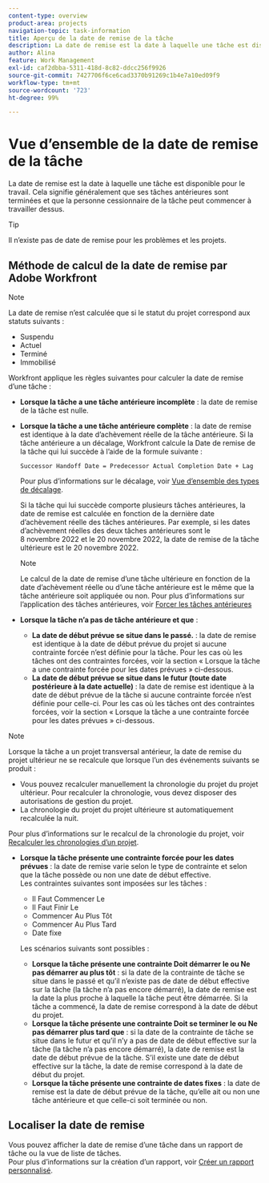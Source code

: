 ```yaml
---
content-type: overview
product-area: projects
navigation-topic: task-information
title: Aperçu de la date de remise de la tâche
description: La date de remise est la date à laquelle une tâche est disponible pour le travail. Cela signifie généralement que ses tâches antérieures sont terminées et que la personne cessionnaire de la tâche peut commencer à travailler dessus.
author: Alina
feature: Work Management
exl-id: caf2dbba-5311-418d-8c82-ddcc256f9926
source-git-commit: 7427706f6ce6cad3370b91269c1b4e7a10ed09f9
workflow-type: tm+mt
source-wordcount: '723'
ht-degree: 99%

---
```


# Vue d’ensemble de la date de remise de la tâche

La date de remise est la date à laquelle une tâche est disponible pour le travail. Cela signifie généralement que ses tâches antérieures sont terminées et que la personne cessionnaire de la tâche peut commencer à travailler dessus.

>[!TIP]
>
>Il n’existe pas de date de remise pour les problèmes et les projets.

## Méthode de calcul de la date de remise par Adobe Workfront

>[!NOTE]
>
>La date de remise n’est calculée que si le statut du projet correspond aux statuts suivants :
>
>* Suspendu
>* Actuel
>* Terminé
>* Immobilisé
>

Workfront applique les règles suivantes pour calculer la date de remise d’une tâche :

* **Lorsque la tâche a une tâche antérieure incomplète** : la date de remise de la tâche est nulle.
* **Lorsque la tâche a une tâche antérieure complète** : la date de remise est identique à la date d’achèvement réelle de la tâche antérieure. Si la tâche antérieure a un décalage, Workfront calcule la Date de remise de la tâche qui lui succède à l’aide de la formule suivante :

  `Successor Handoff Date = Predecessor Actual Completion Date + Lag`

  Pour plus d’informations sur le décalage, voir [Vue d’ensemble des types de décalage](../use-prdcssrs/lag-types.md).

  Si la tâche qui lui succède comporte plusieurs tâches antérieures, la date de remise est calculée en fonction de la dernière date d’achèvement réelle des tâches antérieures. Par exemple, si les dates d’achèvement réelles des deux tâches antérieures sont le 8 novembre 2022 et le 20 novembre 2022, la date de remise de la tâche ultérieure est le 20 novembre 2022.

  >[!NOTE]
  >
  >   Le calcul de la date de remise d’une tâche ultérieure en fonction de la date d’achèvement réelle ou d’une tâche antérieure est le même que la tâche antérieure soit appliquée ou non. Pour plus d’informations sur l’application des tâches antérieures, voir [Forcer les tâches antérieures](../use-prdcssrs/enforced-predecessors.md)


* **Lorsque la tâche n’a pas de tâche antérieure et que** :

   * **La date de début prévue se situe dans le passé.** : la date de remise est identique à la date de début prévue du projet si aucune contrainte forcée n’est définie pour la tâche. Pour les cas où les tâches ont des contraintes forcées, voir la section « Lorsque la tâche a une contrainte forcée pour les dates prévues » ci-dessous.
   * **La date de début prévue se situe dans le futur (toute date postérieure à la date actuelle)** : la date de remise est identique à la date de début prévue de la tâche si aucune contrainte forcée n’est définie pour celle-ci. Pour les cas où les tâches ont des contraintes forcées, voir la section « Lorsque la tâche a une contrainte forcée pour les dates prévues » ci-dessous.

>[!NOTE]
>
>Lorsque la tâche a un projet transversal antérieur, la date de remise du projet ultérieur ne se recalcule que lorsque l’un des événements suivants se produit :
>
>* Vous pouvez recalculer manuellement la chronologie du projet du projet ultérieur. Pour recalculer la chronologie, vous devez disposer des autorisations de gestion du projet.
>* La chronologie du projet du projet ultérieure st automatiquement recalculée la nuit.
>
>Pour plus d’informations sur le recalcul de la chronologie du projet, voir [Recalculer les chronologies d’un projet](../../../manage-work/projects/manage-projects/recalculate-project-timeline.md).

* **Lorsque la tâche présente une contrainte forcée pour les dates prévues** : la date de remise varie selon le type de contrainte et selon que la tâche possède ou non une date de début effective.\
  Les contraintes suivantes sont imposées sur les tâches :

   * Il Faut Commencer Le
   * Il Faut Finir Le
   * Commencer Au Plus Tôt
   * Commencer Au Plus Tard
   * Date fixe

  Les scénarios suivants sont possibles :

   * **Lorsque la tâche présente une contrainte Doit démarrer le ou Ne pas démarrer au plus tôt** : si la date de la contrainte de tâche se situe dans le passé et qu’il n’existe pas de date de début effective sur la tâche (la tâche n’a pas encore démarré), la date de remise est la date la plus proche à laquelle la tâche peut être démarrée. Si la tâche a commencé, la date de remise correspond à la date de début du projet.
   * **Lorsque la tâche présente une contrainte Doit se terminer le ou Ne pas démarrer plus tard que** : si la date de la contrainte de tâche se situe dans le futur et qu’il n’y a pas de date de début effective sur la tâche (la tâche n’a pas encore démarré), la date de remise est la date de début prévue de la tâche. S’il existe une date de début effective sur la tâche, la date de remise correspond à la date de début du projet.
   * **Lorsque la tâche présente une contrainte de dates fixes** : la date de remise est la date de début prévue de la tâche, qu’elle ait ou non une tâche antérieure et que celle-ci soit terminée ou non.

<!--these are old descriptions, edited by Anna As. on August 25, 2023 in this issue - https://experience.adobe.com/#/@adobeinternalworkfront/so:hub-Hub/workfront/issue/64c0032500018fabd4fc484167eb10dc/updates
   * When the task has a constraint of Must Start On or Start No Earlier Than, the Handoff Date is the Constraint date, unless there is an Actual Start Date on the task. If there is an Actual Start Date on the task, the Handoff Date is the Actual Completion Date of the predecessor.
   * When the task has a constraint of Must Finish On or Start No Later Than, the Handoff Date is always the Actual Completion Date of the predecessor, regardless of whether there is an Actual Start Date on the task or not. 
   * When the task has a constraint of Fixed Dates, the Handoff Date is the Planned Start Date of the task, regardless of whether it has a predecessor or not and regardless of whether the predecessor is completed or not.

-->

## Localiser la date de remise

Vous pouvez afficher la date de remise d’une tâche dans un rapport de tâche ou la vue de liste de tâches.\
Pour plus d’informations sur la création d’un rapport, voir [Créer un rapport personnalisé](../../../reports-and-dashboards/reports/creating-and-managing-reports/create-custom-report.md).

